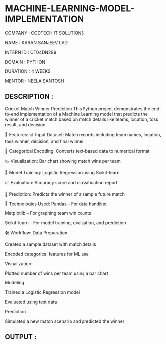 # MACHINE-LEARNING-MODEL-IMPLEMENTATION

COMPANY : CODTECH IT SOLUTIONS

NAME : KARAN SANJEEV LAD

INTERN ID : CT04DN289

DOMAIN : PYTHON

DURATION : 4 WEEKS

MENTOR : NEELA SANTOSH

## DESCRIPTION :

Cricket Match Winner Prediction
This Python project demonstrates the end-to-end implementation of a Machine Learning model that predicts the winner of a cricket match based on match details like teams, location, toss result, and decision.

🏏 Features:
📊 Input Dataset: Match records including team names, location, toss winner, decision, and final winner

🔁 Categorical Encoding: Converts text-based data to numerical format

📉 Visualization: Bar chart showing match wins per team

🧠 Model Training: Logistic Regression using Scikit-learn

📈 Evaluation: Accuracy score and classification report

🎯 Prediction: Predicts the winner of a sample future match

🔧 Technologies Used:
Pandas – For data handling

Matplotlib – For graphing team win counts

Scikit-learn – For model training, evaluation, and prediction

🛠️ Workflow:
Data Preparation

Created a sample dataset with match details

Encoded categorical features for ML use

Visualization

Plotted number of wins per team using a bar chart

Modeling

Trained a Logistic Regression model

Evaluated using test data

Prediction

Simulated a new match scenario and predicted the winner

## OUTPUT : 

